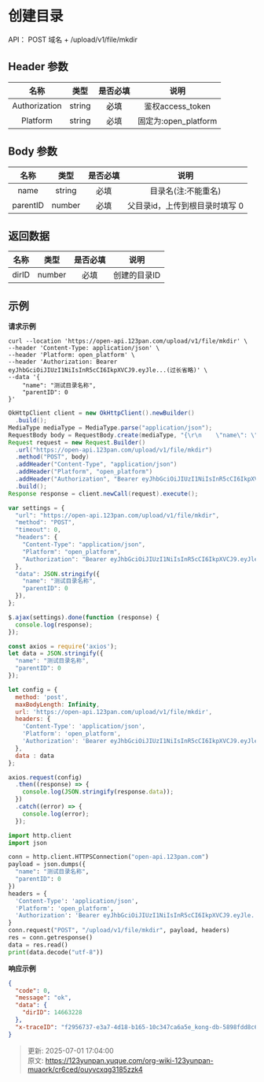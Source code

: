 # 创建目录

API： POST   域名 + /upload/v1/file/mkdir

## Header 参数
| **名称** | **类型** | **是否必填** | **说明** |
| :---: | :---: | :---: | :---: |
| Authorization | string | <font style="color:#000000;">必填</font> | 鉴权access_token |
| Platform | string | 必填 | 固定为:open_platform |


## Body 参数
| **名称** | **类型** | **是否必填** | **说明** |
| :---: | :---: | :---: | :---: |
| name | string | 必填 | 目录名(注:不能重名) |
| parentID | number | 必填 | 父目录id，上传到根目录时填写 0 |


## 返回数据
| **名称** | **类型** | **是否必填** | **说明** |
| :---: | :---: | :---: | :---: |
| dirID | number | 必填 | 创建的目录ID |


## 示例
**请求示例**

```shell
curl --location 'https://open-api.123pan.com/upload/v1/file/mkdir' \
--header 'Content-Type: application/json' \
--header 'Platform: open_platform' \
--header 'Authorization: Bearer eyJhbGciOiJIUzI1NiIsInR5cCI6IkpXVCJ9.eyJle...(过长省略)' \
--data '{
    "name": "测试目录名称",
    "parentID": 0
}'
```

```java
OkHttpClient client = new OkHttpClient().newBuilder()
  .build();
MediaType mediaType = MediaType.parse("application/json");
RequestBody body = RequestBody.create(mediaType, "{\r\n    \"name\": \"测试目录名称\",\r\n    \"parentID\": 0\r\n}");
Request request = new Request.Builder()
  .url("https://open-api.123pan.com/upload/v1/file/mkdir")
  .method("POST", body)
  .addHeader("Content-Type", "application/json")
  .addHeader("Platform", "open_platform")
  .addHeader("Authorization", "Bearer eyJhbGciOiJIUzI1NiIsInR5cCI6IkpXVCJ9.eyJle...")
  .build();
Response response = client.newCall(request).execute();
```

```javascript
var settings = {
  "url": "https://open-api.123pan.com/upload/v1/file/mkdir",
  "method": "POST",
  "timeout": 0,
  "headers": {
    "Content-Type": "application/json",
    "Platform": "open_platform",
    "Authorization": "Bearer eyJhbGciOiJIUzI1NiIsInR5cCI6IkpXVCJ9.eyJle..."
  },
  "data": JSON.stringify({
    "name": "测试目录名称",
    "parentID": 0
  }),
};

$.ajax(settings).done(function (response) {
  console.log(response);
});
```

```javascript
const axios = require('axios');
let data = JSON.stringify({
  "name": "测试目录名称",
  "parentID": 0
});

let config = {
  method: 'post',
  maxBodyLength: Infinity,
  url: 'https://open-api.123pan.com/upload/v1/file/mkdir',
  headers: { 
    'Content-Type': 'application/json', 
    'Platform': 'open_platform', 
    'Authorization': 'Bearer eyJhbGciOiJIUzI1NiIsInR5cCI6IkpXVCJ9.eyJle...(过长省略)'
  },
  data : data
};

axios.request(config)
  .then((response) => {
    console.log(JSON.stringify(response.data));
  })
  .catch((error) => {
    console.log(error);
  });

```

```python
import http.client
import json

conn = http.client.HTTPSConnection("open-api.123pan.com")
payload = json.dumps({
  "name": "测试目录名称",
  "parentID": 0
})
headers = {
  'Content-Type': 'application/json',
  'Platform': 'open_platform',
  'Authorization': 'Bearer eyJhbGciOiJIUzI1NiIsInR5cCI6IkpXVCJ9.eyJle...'
}
conn.request("POST", "/upload/v1/file/mkdir", payload, headers)
res = conn.getresponse()
data = res.read()
print(data.decode("utf-8"))
```

**响应示例**

```json
{
  "code": 0,
  "message": "ok",
  "data": {
    "dirID": 14663228
  },
  "x-traceID": "f2956737-e3a7-4d18-b165-10c347ca6a5e_kong-db-5898fdd8c6-t5pvc"
}
```







> 更新: 2025-07-01 17:04:00  
> 原文: <https://123yunpan.yuque.com/org-wiki-123yunpan-muaork/cr6ced/ouyvcxqg3185zzk4>
